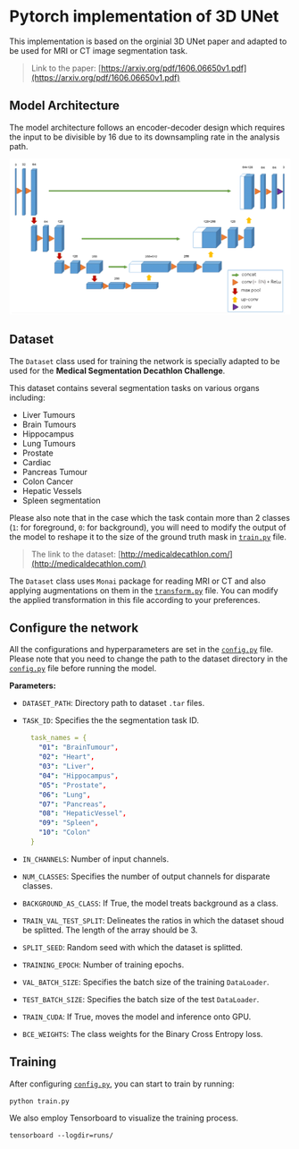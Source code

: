 # Pytorch implementation of 3D UNet

This implementation is based on the orginial 3D UNet paper and adapted to be used for MRI or CT image segmentation task.

> Link to the paper: [https://arxiv.org/pdf/1606.06650v1.pdf](https://arxiv.org/pdf/1606.06650v1.pdf)

## Model Architecture

The model architecture follows an encoder-decoder design which requires the input to be divisible by 16 due to its downsampling rate in the analysis path.

![3D Unet](images/3d-unet.png)

## Dataset

The `Dataset` class used for training the network is specially adapted to be used for the **Medical Segmentation Decathlon Challenge**.

This dataset contains several segmentation tasks on various organs including:

- Liver Tumours
- Brain Tumours
- Hippocampus
- Lung Tumours
- Prostate
- Cardiac
- Pancreas Tumour
- Colon Cancer
- Hepatic Vessels
- Spleen segmentation

Please also note that in the case which the task contain more than 2 classes (`1`: for foreground, `0`: for background), you will need to modify the output of the model to reshape it to the size of the ground truth mask in [`train.py`](src/train.py) file.

> The link to the dataset: [http://medicaldecathlon.com/](http://medicaldecathlon.com/)

The `Dataset` class uses `Monai` package for reading MRI or CT and also applying augmentations on them in the [`transform.py`](src/transforms.py) file. You can modify the applied transformation in this file according to your preferences.

## Configure the network

All the configurations and hyperparameters are set in the [`config.py`](src/config.py) file. Please note that you need to change the path to the dataset directory in the [`config.py`](src/config.py) file before running the model.

**Parameters:**

- `DATASET_PATH`: Directory path to dataset `.tar` files.

- `TASK_ID`: Specifies the the segmentation task ID.

  ```yaml
    task_names = {
      "01": "BrainTumour",
      "02": "Heart",
      "03": "Liver",
      "04": "Hippocampus",
      "05": "Prostate",
      "06": "Lung",
      "07": "Pancreas",
      "08": "HepaticVessel",
      "09": "Spleen",
      "10": "Colon"
    }
  ```

- `IN_CHANNELS`: Number of input channels.

- `NUM_CLASSES`: Specifies the number of output channels for disparate classes.

- `BACKGROUND_AS_CLASS`: If True, the model treats background as a class.

- `TRAIN_VAL_TEST_SPLIT`: Delineates the ratios in which the dataset shoud be splitted. The length of the array should be 3.

- `SPLIT_SEED`: Random seed with which the dataset is splitted.

- `TRAINING_EPOCH`: Number of training epochs.

- `VAL_BATCH_SIZE`: Specifies the batch size of the training `DataLoader`.

- `TEST_BATCH_SIZE`: Specifies the batch size of the test `DataLoader`.

- `TRAIN_CUDA`: If True, moves the model and inference onto GPU.

- `BCE_WEIGHTS`: The class weights for the Binary Cross Entropy loss.

## Training

After configuring [`config.py`](src/config.py), you can start to train by running:

```
python train.py
```

We also employ Tensorboard to visualize the training process.

```
tensorboard --logdir=runs/
```

